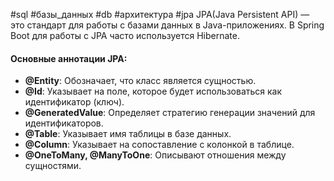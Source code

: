 #sql #базы_данных #db #архитектура #jpa
JPA(Java Persistent API) — это стандарт для работы с базами данных в Java-приложениях. В Spring Boot для работы с JPA часто используется Hibernate.

#### **Основные аннотации JPA:**

- **@Entity**: Обозначает, что класс является сущностью.
- **@Id**: Указывает на поле, которое будет использоваться как идентификатор (ключ).
- **@GeneratedValue**: Определяет стратегию генерации значений для идентификаторов.
- **@Table**: Указывает имя таблицы в базе данных.
- **@Column**: Указывает на сопоставление с колонкой в таблице.
- **@OneToMany, @ManyToOne**: Описывают отношения между сущностями.